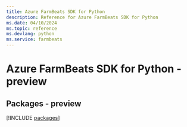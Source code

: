 ```yaml
---
title: Azure FarmBeats SDK for Python
description: Reference for Azure FarmBeats SDK for Python
ms.date: 04/10/2024
ms.topic: reference
ms.devlang: python
ms.service: farmbeats
---
```

# Azure FarmBeats SDK for Python - preview
## Packages - preview
[!INCLUDE [packages](farmbeats-index.md)]
